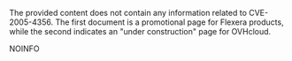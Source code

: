 The provided content does not contain any information related to CVE-2005-4356. The first document is a promotional page for Flexera products, while the second indicates an "under construction" page for OVHcloud.

NOINFO